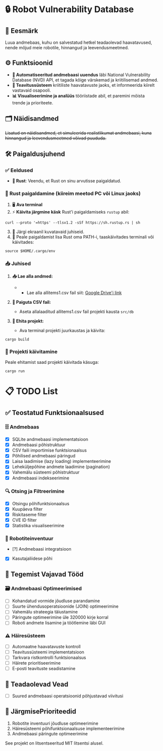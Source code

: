 # 🔒 Robot Vulnerability Database

## 🎯 Eesmärk

Luua andmebaas, kuhu on salvestatud hetkel teadaolevad haavatavused, nende mõjud meie robotile, hinnangud ja leevendusmeetmed.

## ⚙️ Funktsioonid

- **🔄 Automatiseeritud andmebaasi uuendus** läbi National Vulnerability Database (NVD) API, et tagada kõige värskemad ja kriitilisemad andmed.
- **🚨 Teavitussüsteem** kriitiliste haavatavuste jaoks, et informeerida kiirelt vastavaid osapooli.
- **📊 Visualiseerimine ja analüüs** tööriistade abil, et paremini mõista trende ja prioriteete.

## 🗂️ Näidisandmed

~~Lisatud on näidisandmed, et simuleerida realistlikumat andmebaasi, kuna hinnangud ja leevendusmeetmed võivad puududa.~~

## 🛠️ Paigaldusjuhend

### ✅ Eeldused

- **🦀 Rust**: Veendu, et Rust on sinu arvutisse paigaldatud.

### 💾 Rust paigaldamine (kiireim meetod PC või Linux jaoks)

1. 🖥️ **Ava terminal**
2. ⚡ **Käivita järgmine käsk** Rust'i paigaldamiseks `rustup` abil:

```curl --proto '=https' --tlsv1.2 -sSf https://sh.rustup.rs | sh ```

3. 📄 Järgi ekraanil kuvatavaid juhiseid.
4. 🔁 Peale paigaldamist lisa Rust oma PATH-i, taaskäivitades terminali või käivitades:

```source $HOME/.cargo/env```

### 📥 Juhised

1. **📥 Lae alla andmed:**
   - - Lae alla allitems1.csv fail siit: [Google Drive'i link](https://drive.google.com/file/d/16KYLZWWH6ZoHptPvI5vbnud3U3TVIlPd/view?usp=sharing)


2. **📂 Paiguta CSV fail:**
   - Aseta allalaaditud allitems1.csv fail projekti kausta ```src/db```

3. **🔨 Ehita projekt:**
   - Ava terminal projekti juurkaustas ja käivita:

```cargo build```

### 🚀 Projekti käivitamine

Peale ehitamist saad projekti käivitada käsuga:

```cargo run```

# 📋 TODO List

## ✅ Teostatud Funktsionaalsused

### 🗄️ Andmebaas
- [x] SQLite andmebaasi implementatsioon
- [x] Andmebaasi põhistruktuur
- [x] CSV faili importimise funktsionaalsus
- [x] Põhilised andmebaasi päringud
- [x] Laisa laadimise (lazy loading) implementeerimine
- [x] Leheküljepõhine andmete laadimine (pagination)
- [x] Vahemälu süsteemi põhistruktuur
- [x] Andmebaasi indekseerimine

### 🔍 Otsing ja Filtreerimine
- [x] Otsingu põhifunktsionaalsus
- [x] Kuupäeva filter
- [x] Riskitaseme filter
- [x] CVE ID filter
- [x] Statistika visualiseerimine

### 🤖 Robotiteinventuur
- [?] Andmebaasi integratsioon
- [x] Kasutajaliidese põhi

## 🚧 Tegemist Vajavad Tööd

### 🗃️ Andmebaasi Optimeerimised
- [ ] Kohandatud vormide jõudluse parandamine
- [ ] Suurte ühendusoperatsioonide (JOIN) optimeerimine
- [ ] Vahemälu strateegia täiustamine
- [ ] Päringute optimeerimine üle 320000 kirje korral
- [ ] Roboti andmete lisamine ja töötlemine läbi GUI

### ⚠️ Häiresüsteem
- [ ] Automaatne haavatavuste kontroll
- [ ] Teavitussüsteemi implementatsioon
- [ ] Tarkvara ristkontrolli funktsionaalsus
- [ ] Häirete prioritiseerimine
- [ ] E-posti teavituste seadistamine

## 🐛 Teadaolevad Vead
- [ ] Suured andmebaasi operatsioonid põhjustavad viivitusi

## 📅 JärgmisePrioriteedid
1. Robotite inventuuri jõudluse optimeerimine
2. Häiresüsteemi põhifunktsionaalsuse implementeerimine
3. Andmebaasi päringute optimeerimine



See projekt on litsentseeritud MIT litsentsi alusel.
